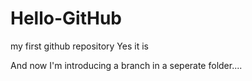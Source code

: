 # Hello-GitHub
my first github repository
Yes it is

And now I'm introducing a branch in a seperate folder....
